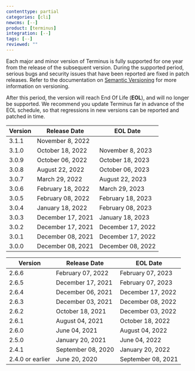 ```yaml
---
contenttype: partial
categories: [cli]
newcms: [--]
product: [terminus]
integration: [--]
tags: [--]
reviewed: ""
---
```


Each major and minor version of Terminus is fully supported for one year from the release of the subsequent version. During the supported period, serious bugs and security issues that have been reported are fixed in patch releases. Refer to the documentation on [Semantic Versioning](https://semver.org/) for more information on versioning.

After this period, the version will reach End Of Life (**EOL**), and will no longer be supported. We recommend you update Terminus far in advance of the EOL schedule, so that regressions in new versions can be reported and patched in time.

<TabList>

<Tab title="Terminus 3.x " id="terminus-version-3" active={true}>

| Version           | Release Date       | EOL Date          |
| ----------------- | ------------------ | ----------------- |
| 3.1.1             | November 8, 2022   |                   |
| 3.1.0             | October 18, 2022   | November 8, 2023  |
| 3.0.9             | October 06, 2022   | October 18, 2023  |
| 3.0.8             | August 22, 2022    | October 06, 2023  |
| 3.0.7             | March 29, 2022     | August 22, 2023   |
| 3.0.6             | February 18, 2022  | March 29, 2023    |
| 3.0.5             | February 08, 2022  | February 18, 2023 |
| 3.0.4             | January  18, 2022  | February 08, 2023 |
| 3.0.3             | December 17, 2021  | January  18, 2023 |
| 3.0.2             | December 17, 2021  | December 17, 2022 |
| 3.0.1             | December 08, 2021  | December 17, 2022 |
| 3.0.0             | December 08, 2021  | December 08, 2022 |
</Tab>

<Tab title="Terminus 2.x" id="terminus-version-2">

| Version           | Release Date      | EOL Date          |
| ----------------- | ----------------- | ----------------- |
| 2.6.6             | February 07, 2022 | February 07, 2023 |
| 2.6.5             | December 17, 2021 | February 07, 2023 |
| 2.6.4             | December 06, 2021 | December 17, 2022 |
| 2.6.3             | December 03, 2021 | December 08, 2022 |
| 2.6.2             | October  18, 2021 | December 03, 2022 |
| 2.6.1             | August 04, 2021   | October 18, 2022  |
| 2.6.0             | June 04, 2021     | August 04, 2022   |
| 2.5.0             | January 20, 2021  | June 04, 2022     |
| 2.4.1             | September 08, 2020| January 20, 2022  |
| 2.4.0 or earlier  | June 20, 2020     | September 08, 2021|
</Tab>

</TabList>
